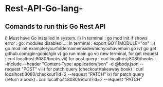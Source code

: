 # Rest-API-Go-lang-

## Comands to run this Go Rest API

i) Must have Go installed in system.
ii) In terminal : go mod init 
If shows error : go: modules disabled ....
In terminal : export GO111MODULE="on"
iii) go mod init example/yourfoldernameinsidewhichyouhavemain.go
iv) go get github.com/gin-gonic/gin
v) go run main.go 
vi) new terminal, for get request :  curl localhost:8080/books
vii) for post query : curl localhost:8080/books --include --header "Content-Type: application/json" -d @body.json --request "POST"
viii) for patch query (checkout/takeaway book)  : curl localhost:8080/checkout?id=2 --request "PATCH"
ix) for patch query (return a book) : curl localhost:8080/return?id=2 --request "PATCH"

